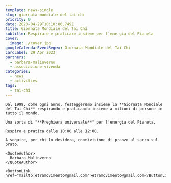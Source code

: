 ```yaml
---
template: news-single
slug: giornata-mondiale-del-tai-chi
priority: 0
date: 2023-04-29T10:10:00.749Z
title: Giornata Mondiale del Tai Chi
subtitle: Respirare e praticare insieme per l'energia del Pianeta
cover: 
  image: ./cover.jpg
googleCalendarEventRegex: Giornata Mondiale del Tai Chi
cardLabel: 29 Apr 2023
partners:
  - barbara-malinverno
  - associazione-vivenda
categories:
  - news
  - activities
tags:
  - tai-chi
---
```


<Row>
  <Col md={5}>
    <EntryInfo variant="location" label="A LaSchola" value="[Via Maroni 13, Casciago 21020, VA](https://g.page/laschola?share)"/>
    <EntryInfo variant="frequency" label="Quando" value="sabato 29 aprile 2023"/>
    <EntryInfo variant="duration" label="Orario" value="dalle 10:00 alle 12:00"/>
    <EntryInfo variant="teacher" label="Condotto da" value="Barbara Malinverno"/>
    <EntryInfo variant="phone" label="Telefono" value="[+39 329 790 4751](tel:+393297904751)"/>
    <EntryInfo variant="email" label="Email" value="[etramovimento@gmail.com](mailto:etramovimento@gmail.com)" $bottom={6}/>
  </Col>
  <Col md={7} $initial>

    Dal 1999, come ogni anno, festeggeremo insieme la **Giornata Mondiale del Tai Chi** respirando e praticando insieme a milioni di persone in tutto il mondo.

    Una sorta di "**Preghiera universale**" per l'energia del Pianeta.

    Respiro e pratica dalle 10:00 alle 12:00.

    A seguire, per chi lo desidera, condivisione di pranzo al sacco sul prato.

    <QuoteAuthor>
      Barbara Malinverno
    </QuoteAuthor>

    <ButtonLink href="mailto:etramovimento@gmail.com">etramovimento@gmail.com</ButtonLink>
  </Col>
</Row>
